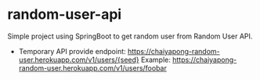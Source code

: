 # random-user-api
Simple project using SpringBoot to get random user from Random User API.

* Temporary
API provide endpoint:  https://chaiyapong-random-user.herokuapp.com/v1/users/{seed}
Example: https://chaiyapong-random-user.herokuapp.com/v1/users/foobar
